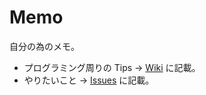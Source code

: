 # Memo

自分の為のメモ。

- プログラミング周りの Tips → [Wiki](https://github.com/TanaUmbreon/Memo/wiki) に記載。
- やりたいこと → [Issues](https://github.com/TanaUmbreon/Memo/issues) に記載。 
